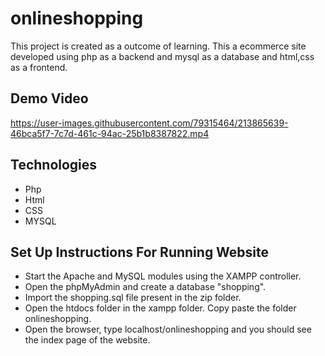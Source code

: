 # onlineshopping
This project is created as a outcome of learning. This a ecommerce site developed using php as a backend and mysql as a database and html,css as a frontend.

## Demo Video
https://user-images.githubusercontent.com/79315464/213865639-46bca5f7-7c7d-461c-94ac-25b1b8387822.mp4

## Technologies
  * Php
  * Html
  * CSS
  * MYSQL

## Set Up Instructions For Running Website
  - Start the Apache and MySQL modules using the XAMPP controller.
  - Open the phpMyAdmin and create a database "shopping".
  - Import the shopping.sql file present in the zip folder.
  - Open the htdocs folder in the xampp folder. Copy paste the folder onlineshopping.
  - Open the browser, type localhost/onlineshopping and you should see the index page of the website.




